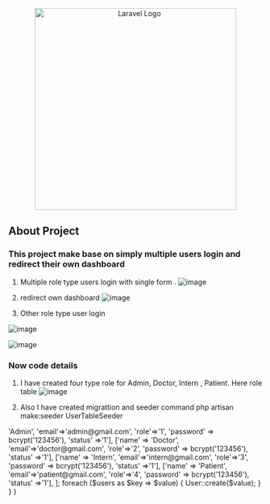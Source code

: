 <p align="center"><a href="https://laravel.com" target="_blank"><img src="https://raw.githubusercontent.com/laravel/art/master/logo-lockup/5%20SVG/2%20CMYK/1%20Full%20Color/laravel-logolockup-cmyk-red.svg" width="400" alt="Laravel Logo"></a></p>



## About Project

### This project make base on simply multiple users login and redirect their own dashboard

1. Multiple role type users login with single form
. ![image](https://github.com/mdmuzaffer/multi-auth-with-api/assets/58267203/434fd501-c567-4a3c-acee-43f12bcf4037)

2. redirect own dashboard
   ![image](https://github.com/mdmuzaffer/multi-auth-with-api/assets/58267203/9d3dc16e-624e-4f3f-9669-c3103abbe0c0)

3. Other role type user login

![image](https://github.com/mdmuzaffer/multi-auth-with-api/assets/58267203/e8013091-ddfe-4af1-b52a-7b5a77490221)

![image](https://github.com/mdmuzaffer/multi-auth-with-api/assets/58267203/d5cb1da7-e80e-402f-9440-a88bdb093041)

### Now code details

1. I have created four type role for Admin, Doctor, Intern , Patient.
Here role table 
![image](https://github.com/mdmuzaffer/multi-auth-with-api/assets/58267203/57e4aec3-e740-4db5-94e1-2c2bc5bc70ae)

2. Also I have created migrattion and seeder
   command php artisan make:seeder UserTableSeeder
<?php

namespace Database\Seeders;

use Illuminate\Database\Console\Seeds\WithoutModelEvents;
use Illuminate\Database\Seeder;
use App\Models\User;
class UserTableSeeder extends Seeder
{
    /**
     * Run the database seeds.
     */
    public function run(): void
    {
        
        $users = [
            ['name' => 'Admin', 'email'=>'admin@gmail.com', 'role'=>'1', 'password' => bcrypt('123456'), 'status' =>'1'],
            ['name' => 'Doctor', 'email'=>'doctor@gmail.com', 'role'=>'2', 'password' => bcrypt('123456'), 'status' =>'1'],
            ['name' => 'Intern', 'email'=>'intern@gmail.com', 'role'=>'3', 'password' => bcrypt('123456'), 'status' =>'1'],
            ['name' => 'Patient', 'email'=>'patient@gmail.com', 'role'=>'4', 'password' => bcrypt('123456'), 'status' =>'1'],
        ];

         foreach ($users as $key => $value) {
            User::create($value);
        }

    }
}







